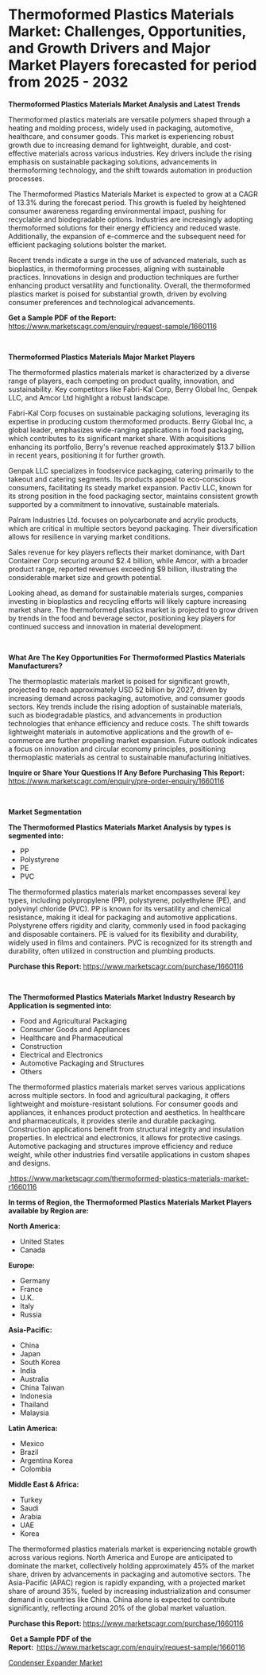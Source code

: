 <p><h1>Thermoformed Plastics Materials Market: Challenges, Opportunities, and Growth Drivers and Major Market Players forecasted for period from 2025 - 2032</h1></p><p><strong>Thermoformed Plastics Materials Market Analysis and Latest Trends</strong></p>
<p><p>Thermoformed plastics materials are versatile polymers shaped through a heating and molding process, widely used in packaging, automotive, healthcare, and consumer goods. This market is experiencing robust growth due to increasing demand for lightweight, durable, and cost-effective materials across various industries. Key drivers include the rising emphasis on sustainable packaging solutions, advancements in thermoforming technology, and the shift towards automation in production processes.</p><p>The Thermoformed Plastics Materials Market is expected to grow at a CAGR of 13.3% during the forecast period. This growth is fueled by heightened consumer awareness regarding environmental impact, pushing for recyclable and biodegradable options. Industries are increasingly adopting thermoformed solutions for their energy efficiency and reduced waste. Additionally, the expansion of e-commerce and the subsequent need for efficient packaging solutions bolster the market.</p><p>Recent trends indicate a surge in the use of advanced materials, such as bioplastics, in thermoforming processes, aligning with sustainable practices. Innovations in design and production techniques are further enhancing product versatility and functionality. Overall, the thermoformed plastics market is poised for substantial growth, driven by evolving consumer preferences and technological advancements.</p></p>
<p><strong>Get a Sample PDF of the Report:&nbsp;</strong> <a href="https://www.marketscagr.com/enquiry/request-sample/1660116?utm_campaign=2465&utm_medium=2&utm_source=Github&utm_content=ia&utm_term=29032025&utm_id=thermoformed-plastics-materials">https://www.marketscagr.com/enquiry/request-sample/1660116</a></p>
<p>&nbsp;</p>
<p><strong>Thermoformed Plastics Materials Major Market Players</strong></p>
<p><p>The thermoformed plastics materials market is characterized by a diverse range of players, each competing on product quality, innovation, and sustainability. Key competitors like Fabri-Kal Corp, Berry Global Inc, Genpak LLC, and Amcor Ltd highlight a robust landscape.</p><p>Fabri-Kal Corp focuses on sustainable packaging solutions, leveraging its expertise in producing custom thermoformed products. Berry Global Inc, a global leader, emphasizes wide-ranging applications in food packaging, which contributes to its significant market share. With acquisitions enhancing its portfolio, Berry's revenue reached approximately $13.7 billion in recent years, positioning it for further growth.</p><p>Genpak LLC specializes in foodservice packaging, catering primarily to the takeout and catering segments. Its products appeal to eco-conscious consumers, facilitating its steady market expansion. Pactiv LLC, known for its strong position in the food packaging sector, maintains consistent growth supported by a commitment to innovative, sustainable materials.</p><p>Palram Industries Ltd. focuses on polycarbonate and acrylic products, which are critical in multiple sectors beyond packaging. Their diversification allows for resilience in varying market conditions.</p><p>Sales revenue for key players reflects their market dominance, with Dart Container Corp securing around $2.4 billion, while Amcor, with a broader product range, reported revenues exceeding $9 billion, illustrating the considerable market size and growth potential.</p><p>Looking ahead, as demand for sustainable materials surges, companies investing in bioplastics and recycling efforts will likely capture increasing market share. The thermoformed plastics market is projected to grow driven by trends in the food and beverage sector, positioning key players for continued success and innovation in material development.</p></p>
<p>&nbsp;</p>
<p><strong>What Are The Key Opportunities For Thermoformed Plastics Materials Manufacturers?</strong></p>
<p><p>The thermoplastic materials market is poised for significant growth, projected to reach approximately USD 52 billion by 2027, driven by increasing demand across packaging, automotive, and consumer goods sectors. Key trends include the rising adoption of sustainable materials, such as biodegradable plastics, and advancements in production technologies that enhance efficiency and reduce costs. The shift towards lightweight materials in automotive applications and the growth of e-commerce are further propelling market expansion. Future outlook indicates a focus on innovation and circular economy principles, positioning thermoplastic materials as central to sustainable manufacturing initiatives.</p></p>
<p><strong>Inquire or Share Your Questions If Any Before Purchasing This Report:</strong> <a href="https://www.marketscagr.com/enquiry/pre-order-enquiry/1660116?utm_campaign=2465&utm_medium=2&utm_source=Github&utm_content=ia&utm_term=29032025&utm_id=thermoformed-plastics-materials">https://www.marketscagr.com/enquiry/pre-order-enquiry/1660116</a></p>
<p>&nbsp;</p>
<p><strong>Market Segmentation</strong></p>
<p><strong>The Thermoformed Plastics Materials Market Analysis by types is segmented into:</strong></p>
<p><ul><li>PP</li><li>Polystyrene</li><li>PE</li><li>PVC</li></ul></p>
<p><p>The thermoformed plastics materials market encompasses several key types, including polypropylene (PP), polystyrene, polyethylene (PE), and polyvinyl chloride (PVC). PP is known for its versatility and chemical resistance, making it ideal for packaging and automotive applications. Polystyrene offers rigidity and clarity, commonly used in food packaging and disposable containers. PE is valued for its flexibility and durability, widely used in films and containers. PVC is recognized for its strength and durability, often utilized in construction and plumbing products.</p></p>
<p><strong>Purchase this Report:&nbsp;</strong><a href="https://www.marketscagr.com/purchase/1660116?utm_campaign=2465&utm_medium=2&utm_source=Github&utm_content=ia&utm_term=29032025&utm_id=thermoformed-plastics-materials">https://www.marketscagr.com/purchase/1660116</a></p>
<p>&nbsp;</p>
<p><strong>The Thermoformed Plastics Materials Market Industry Research by Application is segmented into:</strong></p>
<p><ul><li>Food and Agricultural Packaging</li><li>Consumer Goods and Appliances</li><li>Healthcare and Pharmaceutical</li><li>Construction</li><li>Electrical and Electronics</li><li>Automotive Packaging and Structures</li><li>Others</li></ul></p>
<p><p>The thermoformed plastics materials market serves various applications across multiple sectors. In food and agricultural packaging, it offers lightweight and moisture-resistant solutions. For consumer goods and appliances, it enhances product protection and aesthetics. In healthcare and pharmaceuticals, it provides sterile and durable packaging. Construction applications benefit from structural integrity and insulation properties. In electrical and electronics, it allows for protective casings. Automotive packaging and structures improve efficiency and reduce weight, while other industries find versatile applications in custom shapes and designs.</p></p>
<p><a href="https://www.marketscagr.com/thermoformed-plastics-materials-market-r1660116?utm_campaign=2465&utm_medium=2&utm_source=Github&utm_content=ia&utm_term=29032025&utm_id=thermoformed-plastics-materials">&nbsp;https://www.marketscagr.com/thermoformed-plastics-materials-market-r1660116</a></p>
<p><strong>In terms of Region, the Thermoformed Plastics Materials Market Players available by Region are:</strong></p>
<p>
    <p> <strong> North America: </strong>
        <ul>
            <li>United States</li>
            <li>Canada</li>
        </ul>
        </p> 
    <p> <strong> Europe: </strong>
        <ul>
            <li>Germany</li>
            <li>France</li>
            <li>U.K.</li>
            <li>Italy</li>
            <li>Russia</li>
        </ul>
        </p> 
    <p> <strong> Asia-Pacific: </strong>
        <ul>
            <li>China</li>
            <li>Japan</li>
            <li>South Korea</li>
            <li>India</li>
            <li>Australia</li>
            <li>China Taiwan</li>
            <li>Indonesia</li>
            <li>Thailand</li>
            <li>Malaysia</li>
        </ul>
        </p> 
    <p> <strong> Latin America: </strong>
        <ul>
            <li>Mexico</li>
            <li>Brazil</li>
            <li>Argentina Korea</li>
            <li>Colombia</li>
        </ul>
        </p> 
    <p> <strong> Middle East & Africa: </strong>
        <ul>
            <li>Turkey</li>
            <li>Saudi</li>
            <li>Arabia</li>
            <li>UAE</li>
            <li>Korea</li>
        </ul>
    </p>
    </p>
<p><p>The thermoformed plastics materials market is experiencing notable growth across various regions. North America and Europe are anticipated to dominate the market, collectively holding approximately 45% of the market share, driven by advancements in packaging and automotive sectors. The Asia-Pacific (APAC) region is rapidly expanding, with a projected market share of around 35%, fueled by increasing industrialization and consumer demand in countries like China. China alone is expected to contribute significantly, reflecting around 20% of the global market valuation.</p></p>
<p><strong>Purchase this Report: </strong><a href="https://www.marketscagr.com/purchase/1660116?utm_campaign=2465&utm_medium=2&utm_source=Github&utm_content=ia&utm_term=29032025&utm_id=thermoformed-plastics-materials">https://www.marketscagr.com/purchase/1660116</a></p>
<p>&nbsp;<strong>Get a Sample PDF of the Report:&nbsp;&nbsp;</strong><a href="https://www.marketscagr.com/enquiry/request-sample/1660116?utm_campaign=2465&utm_medium=2&utm_source=Github&utm_content=ia&utm_term=29032025&utm_id=thermoformed-plastics-materials">https://www.marketscagr.com/enquiry/request-sample/1660116</a></p>
<p><strong></strong></p>
<p><p><a href="https://github.com/sherikacas30/Market-Research-Report-List-1/blob/main/condenser-expander-market.md?utm_campaign=2465&utm_medium=2&utm_source=Github&utm_content=ia&utm_term=29032025&utm_id=thermoformed-plastics-materials">Condenser Expander Market</a></p></p>